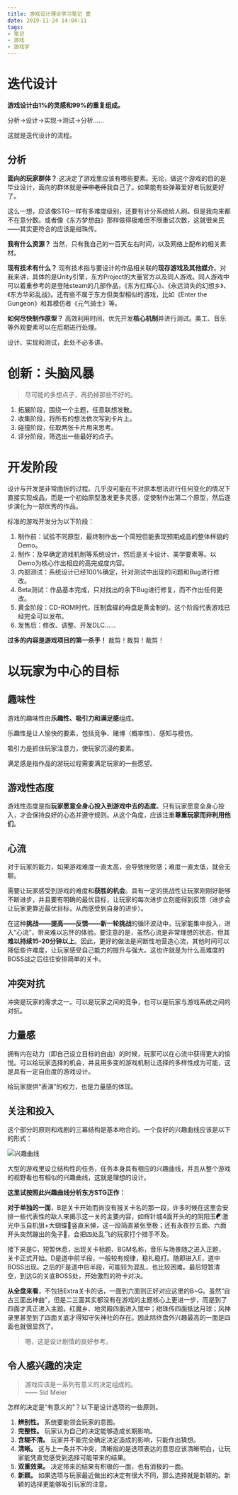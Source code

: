 ```yaml
---
title: 游戏设计理论学习笔记 壹
date: 2019-11-24 14:04:11
tags:
- 笔记
- 游戏
- 游戏学
---
```



# 迭代设计

**游戏设计由1%的灵感和99%的重复组成。**

分析->设计->实现->测试->分析……

这就是迭代设计的流程。

## 分析

**面向的玩家群体？** 这决定了游戏里应该有哪些要素。无论，做这个游戏的目的是毕业设计，面向的群体就是~~评审老师~~我自己了。如果能有些弹幕爱好者玩就更好了。

这么一想，应该像STG一样有多难度级别，还要有计分系统给人刷。但是我向来都不在意分数。或者像《东方梦想曲》那样做得极难但不限重试次数，这就很亲民——其实更符合的应该是绀珠传。

**我有什么资源？** 当然，只有我自己的一百天左右时间，以及网络上配布的相关素材。

**现有技术有什么？** 现有技术指与要设计的作品相关联的**现存游戏及其他媒介**。对我来讲，具体的是Unity引擎，东方Project的大量官方以及同人游戏。同人游戏中可以着重参考的是登陆steam的几部作品，《东方红辉心》、《永远消失的幻想乡》、《东方华彩乱战》。还有些不属于东方但类型相似的游戏，比如《Enter the Gungeon》和其模仿者《元气骑士》等。

**如何尽快制作原型？** 高效利用时间，优先开发**核心机制**并进行测试。美工、音乐等外观要素可以在后期进行处理。

设计、实现和测试，此处不必多讲。

# 创新：头脑风暴

> 尽可能的多想点子，再扔掉那些不好的。

1. 拓展阶段，围绕一个主题，任意联想发散。
2. 收集阶段，将所有的想法依次写到卡片上。
3. 碰撞阶段，任取两张卡片用来思考。
4. 评分阶段，筛选出一些最好的点子。

# 开发阶段

设计与开发是非常曲折的过程。几乎没可能在不对原本想法进行任何变化的情况下直接实现成品，而是一个初始原型激发更多灵感，促使制作出第二个原型，然后逐步演化为一部优秀的作品。

标准的游戏开发分为以下阶段：

1. 制作前：试验不同原型，最终制作出一个简短但能表现预期成品的整体样貌的Demo。
2. 制作：及早确定游戏机制等系统设计，然后是关卡设计、美学要素等。以Demo为核心作出相应的高完成度内容。
3. 内部测试：系统设计已经100%确定，针对测试中出现的问题和Bug进行修改。
4. Beta测试：作品基本完成，只对找出的余下Bug进行修复，而不作出任何更改。
5. 黄金阶段：CD-ROM时代，压制盘碟的母盘是黄金制的。这个阶段代表游戏已经完全可以发布。
6. 发售后：修改、调整、开发DLC……

**过多的内容是游戏项目的第一杀手！** 裁剪！裁剪！裁剪！

# 以玩家为中心的目标

## 趣味性

游戏的趣味性由**乐趣性、吸引力和满足感**组成。

乐趣性是让人愉快的要素，包括竞争、赌博（概率性）、感知与模仿。

吸引力是抓住玩家注意力，使玩家沉浸的要素。

满足感是指作品的游玩过程需要满足玩家的一些愿望。

## 游戏性态度

游戏性态度是指**玩家愿意全身心投入到游戏中去的态度**。只有玩家愿意全身心投入，才会保持良好的心态并遵守规则。从这个角度，应该注重**尊重玩家而非利用他们**。

## 心流

对于玩家的能力，如果游戏难度一直太高，会导致挫败感；难度一直太低，就会无聊。

需要让玩家感受到游戏的难度和**获胜的机会**。具有一定的挑战性让玩家刚刚好能够不断进步，并且要有明确的最优目标，让玩家的每次进步立刻能得到反馈（进步会让玩家更靠近最优目标，从而感受到自身的进步）。

在这种**挑战——提高——反馈——新一轮挑战**的循环波动中，玩家能集中投入，进入“心流”，带来难以忘怀的体验。要注意的是，虽然心流是非常理想的状态，但其**难以持续15-20分钟以上**。因此，更好的做法是间断性地营造心流，其他时间可以降低些许难度，让玩家感受自己能力的提升与强大。这也许就是为什么高难度的BOSS战之后往往安排简单的关卡。

## 冲突对抗

冲突是玩家的需求之一。可以是玩家之间的竞争，也可以是玩家与游戏系统之间的对抗。

## 力量感

拥有内在动力（即自己设立目标的自由）的时候，玩家可以在心流中获得更大的愉悦。可以给玩家选择的机会，并且用多变的游戏机制让选择的多样性成为可能，这是具有一定自由度的游戏设计。

给玩家提供“表演”的权力，也是力量感的体现。

## 关注和投入

这个部分的原则和戏剧的三幕结构是基本吻合的。一个良好的兴趣曲线应该是以下的形式：

![兴趣曲线](https://raw.githubusercontent.com/Macyrate/Macyrate.github.io/photo/%E5%85%B4%E8%B6%A3%E6%9B%B2%E7%BA%BF.jpg)

大型的游戏里设立结构性的任务，任务本身具有相应的兴趣曲线，并且从整个游戏的视野看也有相似的兴趣曲线，这就是理想的设计。

**这里试按照此兴趣曲线分析东方STG正作：**

**对于单独的一面**，B是关卡开始而尚没有报关卡名的那一段，许多时候在这里会安排一些代表性的敌人来揭示这一关的主要内容，如辉针城4面开头的的阴阳玉☯激光中玉自机狙+大蝴蝶🦋竖直米弹，这一段简直紧张至极；还有永夜抄五面、六面开头突然蹦出的兔子🐇，会把四处乱飞的玩家打个措手不及。

接下来是C，短暂休息，出现关卡标题、BGM名称，音乐与场景随之进入正题，关卡正式开始。D是道中前半段，一般较有规律，稳扎稳打。随即进入E，道中BOSS出现。之后的F是道中后半段，可能较为混乱，也比较困难。最后短暂清空，到达G的关底BOSS处，开始激烈的符卡对决。

**从全盘来看**，不包括Extra关卡的话，一面到六面则正好对应这里的B~G。虽然“自古三面出神曲”，但是二三面其实都没有在游戏的主题核心上更进一步，而是到了四面才真正进入主题。红魔乡、地灵殿四面进入馆中；绀珠传四面抵达月球；风神录里甚至到了四面关底才得知守矢神社的存在。因此除终盘外兴趣最高的一面是四面也就很显然了。

> 嗯，这是设计剧情的良好参考。

## 令人感兴趣的决定

> 游戏应该是一系列有意义的决定组成的。  
> —— Sid Meier

怎样的决定是“有意义的”？以下是设计选项的一些原则。

1. **辨别性。** 系统要能领会玩家的意图。
2. **完整性。** 玩家认为自己的决定能够造成长期影响。
3. **含糊不清。** 玩家并不能完全确定决定造成的影响，只能作出猜想。
4. **清晰。** 这与上一条并不冲突，清晰指的是选项表达的意思应该清晰明白，让玩家能凭直觉感受到选择可能带来的结果。
5. **双重效果。** 决定带来的结果有积极的一面，也有消极的一面。
6. **新颖。** 如果选项与玩家最近做出的决定有很大不同，那么选择就是新颖的。新颖的选择更能够吸引玩家的注意。